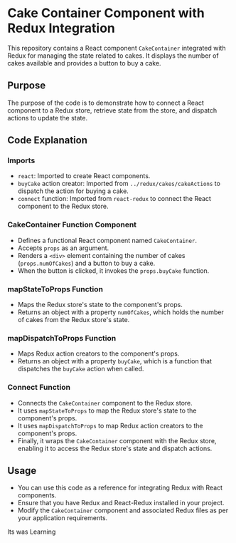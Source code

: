 # Cake Container Component with Redux Integration

This repository contains a React component `CakeContainer` integrated with Redux for managing the state related to cakes. It displays the number of cakes available and provides a button to buy a cake.

## Purpose

The purpose of the code is to demonstrate how to connect a React component to a Redux store, retrieve state from the store, and dispatch actions to update the state.

## Code Explanation

### Imports
- `react`: Imported to create React components.
- `buyCake` action creator: Imported from `../redux/cakes/cakeActions` to dispatch the action for buying a cake.
- `connect` function: Imported from `react-redux` to connect the React component to the Redux store.

### CakeContainer Function Component
- Defines a functional React component named `CakeContainer`.
- Accepts `props` as an argument.
- Renders a `<div>` element containing the number of cakes (`props.numOfCakes`) and a button to buy a cake.
- When the button is clicked, it invokes the `props.buyCake` function.

### mapStateToProps Function
- Maps the Redux store's state to the component's props.
- Returns an object with a property `numOfCakes`, which holds the number of cakes from the Redux store's state.

### mapDispatchToProps Function
- Maps Redux action creators to the component's props.
- Returns an object with a property `buyCake`, which is a function that dispatches the `buyCake` action when called.

### Connect Function
- Connects the `CakeContainer` component to the Redux store.
- It uses `mapStateToProps` to map the Redux store's state to the component's props.
- It uses `mapDispatchToProps` to map Redux action creators to the component's props.
- Finally, it wraps the `CakeContainer` component with the Redux store, enabling it to access the Redux store's state and dispatch actions.

## Usage
- You can use this code as a reference for integrating Redux with React components.
- Ensure that you have Redux and React-Redux installed in your project.
- Modify the `CakeContainer` component and associated Redux files as per your application requirements.

Its was Learning 